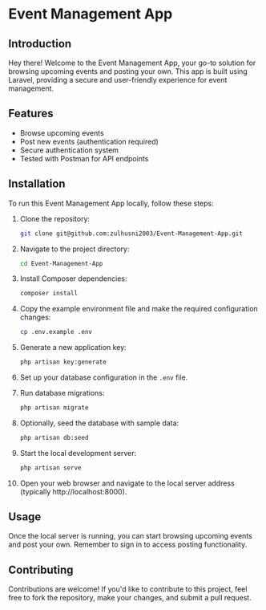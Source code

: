 # Event Management App

## Introduction

Hey there! Welcome to the Event Management App, your go-to solution for browsing upcoming events and posting your own. This app is built using Laravel, providing a secure and user-friendly experience for event management.

## Features

- Browse upcoming events
- Post new events (authentication required)
- Secure authentication system
- Tested with Postman for API endpoints

## Installation

To run this Event Management App locally, follow these steps:

1. Clone the repository:

    ```bash
    git clone git@github.com:zulhusni2003/Event-Management-App.git
    ```

2. Navigate to the project directory:

    ```bash
    cd Event-Management-App
    ```

3. Install Composer dependencies:

    ```bash
    composer install
    ```

4. Copy the example environment file and make the required configuration changes:

    ```bash
    cp .env.example .env
    ```

5. Generate a new application key:

    ```bash
    php artisan key:generate
    ```

6. Set up your database configuration in the `.env` file.

7. Run database migrations:

    ```bash
    php artisan migrate
    ```

8. Optionally, seed the database with sample data:

    ```bash
    php artisan db:seed
    ```

9. Start the local development server:

    ```bash
    php artisan serve
    ```

10. Open your web browser and navigate to the local server address (typically http://localhost:8000).

## Usage

Once the local server is running, you can start browsing upcoming events and post your own. Remember to sign in to access posting functionality.

## Contributing

Contributions are welcome! If you'd like to contribute to this project, feel free to fork the repository, make your changes, and submit a pull request.

